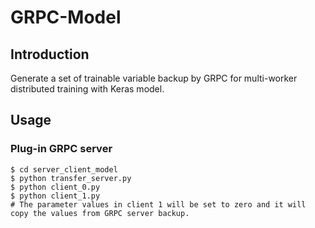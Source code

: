 # GRPC-Model

## Introduction

Generate a set of trainable variable backup by GRPC for multi-worker distributed training with Keras model. 

## Usage

### Plug-in GRPC server

```shell
$ cd server_client_model
$ python transfer_server.py
$ python client_0.py
$ python client_1.py
# The parameter values in client 1 will be set to zero and it will copy the values from GRPC server backup.
```





